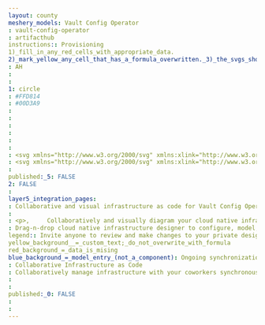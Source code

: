 ```yaml
---
layout: county 
meshery_models: Vault Config Operator
: vault-config-operator
: artifacthub
instructions:: Provisioning
1)_fill_in_any_red_cells_with_appropriate_data.
2)_mark_yellow_any_cell_that_has_a_formula_overwritten._3)_the_svgs_shouldn't_have_xml_header_they_are_added_programmatically_through_workflows: Key Management
: AH
: 
: 
1: circle
: #FFD814
: #00D3A9
: 
: 
: 
: 
: 
: 
: <svg xmlns="http://www.w3.org/2000/svg" xmlns:xlink="http://www.w3.org/1999/xlink" viewBox="0 0 73.6 72" width="2500" height="2446"><defs><path fill="#FFD814" id="a" d="M37.6 36.8c1.2 0 2.1-1 2.1-2.1s-.9-2.1-2.1-2.1-2.1 1-2.1 2.1.9 2.1 2.1 2.1zM31.3 31c1.2 0 2.1-1 2.1-2.1 0-1.2-.9-2.1-2.1-2.1-1.2 0-2.1 1-2.1 2.1 0 1.2.9 2.1 2.1 2.1zm6.3 0c1.2 0 2.1-1 2.1-2.1 0-1.2-.9-2.1-2.1-2.1s-2.1 1-2.1 2.1c0 1.2.9 2.1 2.1 2.1zm6.3 0c1.2 0 2.1-1 2.1-2.1 0-1.2-.9-2.1-2.1-2.1-1.2 0-2.1 1-2.1 2.1 0 1.2 1 2.1 2.1 2.1zm-12.6-5.7c1.2 0 2.1-1 2.1-2.1 0-1.2-.9-2.1-2.1-2.1-1.2 0-2.1 1-2.1 2.1 0 1.2.9 2.1 2.1 2.1zm6.3 0c1.2 0 2.1-1 2.1-2.1 0-1.2-.9-2.1-2.1-2.1s-2.1 1-2.1 2.1c0 1.2.9 2.1 2.1 2.1zm6.3 0c1.2 0 2.1-1 2.1-2.1 0-1.2-.9-2.1-2.1-2.1-1.2 0-2.1 1-2.1 2.1 0 1.2 1 2.1 2.1 2.1zm-6.3-5.7c1.2 0 2.1-1 2.1-2.1 0-1.2-.9-2.1-2.1-2.1s-2.1 1-2.1 2.1.9 2.1 2.1 2.1zm6.3 0c1.2 0 2.1-1 2.1-2.1 0-1.2-.9-2.1-2.1-2.1-1.2 0-2.1 1-2.1 2.1s1 2.1 2.1 2.1zm-12.6 0c1.2 0 2.1-1 2.1-2.1 0-1.2-.9-2.1-2.1-2.1-1.2 0-2.1 1-2.1 2.1s.9 2.1 2.1 2.1zM36.8 72L0 0h73.6L36.8 72z"/></defs><use xlink:href="#a" overflow="visible" fill-rule="evenodd" clip-rule="evenodd"/></svg>
: <svg xmlns="http://www.w3.org/2000/svg" xmlns:xlink="http://www.w3.org/1999/xlink" viewBox="0 0 73.6 72" width="2500" height="2446"><defs><path fill="#fff" id="a" d="M37.6 36.8c1.2 0 2.1-1 2.1-2.1s-.9-2.1-2.1-2.1-2.1 1-2.1 2.1.9 2.1 2.1 2.1zM31.3 31c1.2 0 2.1-1 2.1-2.1 0-1.2-.9-2.1-2.1-2.1-1.2 0-2.1 1-2.1 2.1 0 1.2.9 2.1 2.1 2.1zm6.3 0c1.2 0 2.1-1 2.1-2.1 0-1.2-.9-2.1-2.1-2.1s-2.1 1-2.1 2.1c0 1.2.9 2.1 2.1 2.1zm6.3 0c1.2 0 2.1-1 2.1-2.1 0-1.2-.9-2.1-2.1-2.1-1.2 0-2.1 1-2.1 2.1 0 1.2 1 2.1 2.1 2.1zm-12.6-5.7c1.2 0 2.1-1 2.1-2.1 0-1.2-.9-2.1-2.1-2.1-1.2 0-2.1 1-2.1 2.1 0 1.2.9 2.1 2.1 2.1zm6.3 0c1.2 0 2.1-1 2.1-2.1 0-1.2-.9-2.1-2.1-2.1s-2.1 1-2.1 2.1c0 1.2.9 2.1 2.1 2.1zm6.3 0c1.2 0 2.1-1 2.1-2.1 0-1.2-.9-2.1-2.1-2.1-1.2 0-2.1 1-2.1 2.1 0 1.2 1 2.1 2.1 2.1zm-6.3-5.7c1.2 0 2.1-1 2.1-2.1 0-1.2-.9-2.1-2.1-2.1s-2.1 1-2.1 2.1.9 2.1 2.1 2.1zm6.3 0c1.2 0 2.1-1 2.1-2.1 0-1.2-.9-2.1-2.1-2.1-1.2 0-2.1 1-2.1 2.1s1 2.1 2.1 2.1zm-12.6 0c1.2 0 2.1-1 2.1-2.1 0-1.2-.9-2.1-2.1-2.1-1.2 0-2.1 1-2.1 2.1s.9 2.1 2.1 2.1zM36.8 72L0 0h73.6L36.8 72z"/></defs><use xlink:href="#a" overflow="visible" fill-rule="evenodd" clip-rule="evenodd"/></svg>
: 
published:_5: FALSE
2: FALSE
: 
layer5_integration_pages: 
: Collaborative and visual infrastructure as code for Vault Config Operator
: 
: <p>,     Collaboratively and visually diagram your cloud native infrastructure with GitOps-style pipeline integration. Design, test, and manage configuration your Kubernetes-based, containerized applications as a visual topology., </p>, <p>,     Looking for best practice cloud native design and deployment best practices? Choose from thousands of pre-built components in MeshMap. Choose from hundreds of ready-made design patterns by importing templates from Meshery Catalog or use our low code designer, MeshMap, to create and deploy your own cloud native infrastructure designs., </p>
: Drag-n-drop cloud native infrastructure designer to configure, model, and deploy your workloads.
legend:: Invite anyone to review and make changes to your private designs.
yellow_background__=_custom_text;_do_not_overwrite_with_formula
red_background_=_data_is_mising
blue_background_=_model_entry_(not_a_component): Ongoing synchronization of Kubernetes configuration and changes across any number of clusters.
: Collaborative Infrastructure as Code
: Collaboratively manage infrastructure with your coworkers synchronously sharing the same designs.
: 
: 
published:_0: FALSE
: 
: 
---
```

